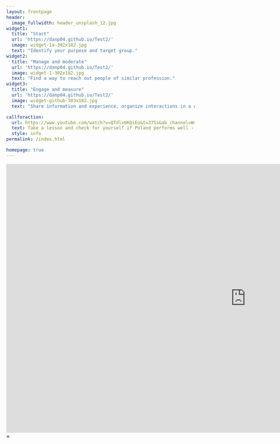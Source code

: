 ```yaml
---
layout: frontpage
header:
  image_fullwidth: header_unsplash_12.jpg
widget1:
  title: "Start"
  url: 'https://danp04.github.io/Test2/'
  image: widget-1a-302x182.jpg
  text: "Identify your purpose and target group."
widget2:
  title: "Manage and moderate"
  url: 'https://danp04.github.io/Test2/'
  image: widget-1-302x182.jpg
  text: "Find a way to reach out people of similar profession."
widget3:
  title: "Engage and measure"
  url: 'https://danp04.github.io/Test2/'
  image: widget-github-303x182.jpg
  text: "Share information and experience, organize interactions in a way that builds support."

callforaction:
  url: https://www.youtube.com/watch?v=QTdlv6KQiEo&t=375s&ab_channel=WriteTheDocsPodcast%26Meetups
  text: Take a lesson and check for yourself if Poland performs well ›
  style: info
permalink: /index.html

homepage: true
---
```

<div id="videoModal" class="reveal-modal large" data-reveal="">
  <div class="flex-video widescreen vimeo" style="display: block;">
    <iframe width="1280" height="720" src="https://www.youtube.com/embed/3b5zCFSmVvU" frameborder="0" allowfullscreen></iframe>
  </div>
  <a class="close-reveal-modal">&#215;</a>
</div>